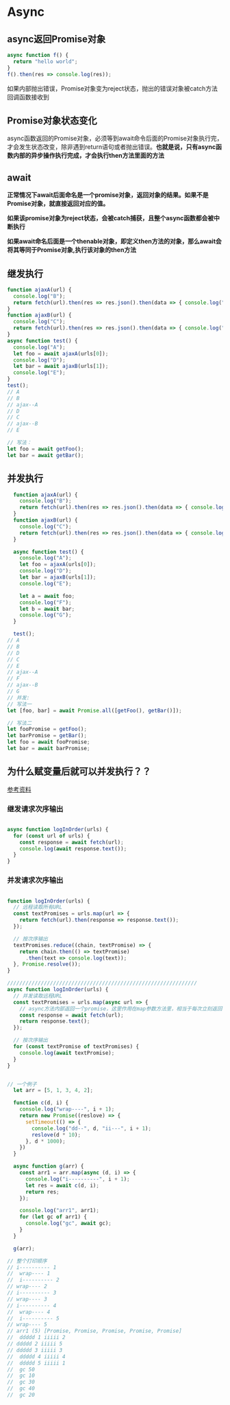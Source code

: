   # Async

    
  ## async返回Promise对象
  ```js
  async function f() {
    return "hello world";
  }
  f().then(res => console.log(res));
  ```
  如果内部抛出错误，Promise对象变为reject状态，抛出的错误对象被catch方法回调函数接收到

  ## Promise对象状态变化
   async函数返回的Promise对象，必须等到await命令后面的Promise对象执行完，才会发生状态改变，除非遇到return语句或者抛出错误。**也就是说，只有async函数内部的异步操作执行完成，才会执行then方法里面的方法**
   

  ## await
  
  **正常情况下await后面命名是一个promise对象，返回对象的结果。如果不是Promise对象，就直接返回对应的值。**
  
  **如果该promise对象为reject状态，会被catch捕获，且整个async函数都会被中断执行**

  **如果await命名后面是一个thenable对象，即定义then方法的对象，那么await会将其等同于Promise对象,执行该对象的then方法**


  ## 继发执行
  ```js
  function ajaxA(url) {
    console.log("B");
    return fetch(url).then(res => res.json().then(data => { console.log("ajax--A"); return data; }));
  }
  function ajaxB(url) {
    console.log("C");
    return fetch(url).then(res => res.json().then(data => { console.log("ajax--B"); return data; }));
  }
  async function test() {
    console.log("A");
    let foo = await ajaxA(urls[0]);
    console.log("D");
    let bar = await ajaxB(urls[1]);
    console.log("E");
  }
  test();
// A
// B
// ajax--A
// D
// C
// ajax--B
// E

// 写法：
let foo = await getFoo();
let bar = await getBar();
```

## 并发执行

```js
  function ajaxA(url) {
    console.log("B");
    return fetch(url).then(res => res.json().then(data => { console.log("ajax--A"); return data; }));
  }
  function ajaxB(url) {
    console.log("C");
    return fetch(url).then(res => res.json().then(data => { console.log("ajax--B"); return data; }));
  }

  async function test() {
    console.log("A");
    let foo = ajaxA(urls[0]);
    console.log("D");
    let bar = ajaxB(urls[1]);
    console.log("E");

    let a = await foo;
    console.log("F");
    let b = await bar;
    console.log("G");
  }

  test();
// A
// B
// D
// C
// E
// ajax--A
// F
// ajax--B
// G
// 并发:
// 写法一
let [foo, bar] = await Promise.all([getFoo(), getBar()]);

// 写法二
let fooPromise = getFoo();
let barPromise = getBar();
let foo = await fooPromise;
let bar = await barPromise;
```
## 为什么赋变量后就可以并发执行？？
[参考资料](https://developer.mozilla.org/zh-CN/docs/Web/JavaScript/Reference/Statements/async_function)


### 继发请求次序输出

```js

async function logInOrder(urls) {
  for (const url of urls) {
    const response = await fetch(url);
    console.log(await response.text());
  }
}
```


### 并发请求次序输出

```js

function logInOrder(urls) {
  // 远程读取所有URL
  const textPromises = urls.map(url => {
    return fetch(url).then(response => response.text());
  });

  // 按次序输出
  textPromises.reduce((chain, textPromise) => {
    return chain.then(() => textPromise)
      .then(text => console.log(text));
  }, Promise.resolve());
}

//////////////////////////////////////////////////////////////
async function logInOrder(urls) {
  // 并发读取远程URL
  const textPromises = urls.map(async url => {
    // async方法内部返回一个promise，这里作用在map参数方法里，相当于每次立刻返回一个promise函数，
    const response = await fetch(url);
    return response.text();
  });

  // 按次序输出
  for (const textPromise of textPromises) {
    console.log(await textPromise);
  }
}


// 一个例子
  let arr = [5, 1, 3, 4, 2];

  function c(d, i) {
    console.log("wrap----", i + 1);
    return new Promise((reslove) => {
      setTimeout(() => {
        console.log("dd--", d, "ii---", i + 1);
        reslove(d * 10);
      }, d * 1000);
    })
  }

  async function g(arr) {
    const arr1 = arr.map(async (d, i) => {
      console.log("i----------", i + 1);
      let res = await c(d, i);
      return res;
    });

    console.log("arr1", arr1);
    for (let gc of arr1) {
      console.log("gc", await gc);
    }
  }

  g(arr);

// 整个打印顺序
// i---------- 1
//  wrap---- 1
//  i---------- 2
// wrap---- 2
// i---------- 3
// wrap---- 3
// i---------- 4
//  wrap---- 4
//  i---------- 5
// wrap---- 5
// arr1 (5) [Promise, Promise, Promise, Promise, Promise]
//  ddddd 1 iiiii 2
// ddddd 2 iiiii 5
// ddddd 3 iiiii 3
//  ddddd 4 iiiii 4
//  ddddd 5 iiiii 1
//  gc 50
//  gc 10
//  gc 30
//  gc 40
//  gc 20
```